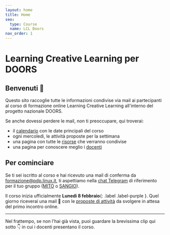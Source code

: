 ```yaml
---
layout: home
title: Home
seo:
  type: Course
  name: LCL Doors
nav_order: 1
---
```


# Learning Creative Learning per DOORS


## Benvenuti  👋


Questo sito raccoglie tutte le informazioni condivise via mail ai partecipanti al corso di formazione online Learning Creative Learning all'interno del progetto nazionale DOORS.

Se anche dovessi perdere le mail, non ti preoccupare, qui troverai:
- il [calendario](calendario) con le date principali del corso
- ogni mercoledì, le attività proposte per la settimana
- una pagina con tutte le [risorse](risorse) che verranno condivise
- una pagina per conoscere meglio i [docenti](staff)


## Per cominciare

Se ti sei iscritto al corso e hai ricevuto una mail di conferma da [formazione@pdp.linux.it](formazione@pdp.linux.it), ti aspettiamo nella [chat Telegram](telegram) di riferimento per il tuo gruppo ([MITO](https://t.me/joinchat/I26Kn4St5I3d3ygl) o [SANGIO](https://t.me/joinchat/IBcvTPhqYTcW9ELB)).

Il corso inizia ufficialmente **Lunedì 8 febbraio**{: .label .label-purple }. Quel giorno riceverai una mail 💌 con le [proposte di attività](settimana0) da svolgere in attesa del primo incontro online.


---


Nel frattempo, se non l'hai già vista, puoi guardare la brevissima clip qui sotto 👇 in cui i docenti presentano il corso. 

<object width="540" height="390" data="https://drive.google.com/file/d/1KarKMzd1XJobKiB508HMIenYcCMd8vuU/preview?resourcekey=null" class="d-block" style="margin: 0 auto"></object>


